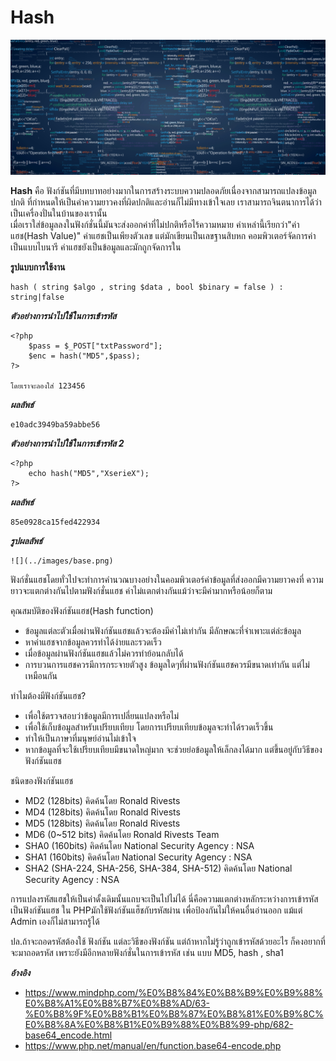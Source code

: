 Hash
===================

![](../images/base64.png)

 **Hash** คือ ฟังก์ชันที่มีบทบาทอย่างมากในการสร้างระบบความปลอดภัยเนื่องจากสามารถแปลงข้อมูลปกติ
 ที่กำหนดให้เป็นค่าความยาวคงที่ผิดปกติและอ่านก็ไม่มีทางเข้าใจเลย เราสามารถจินตนาการได้ว่าเป็นเครื่องปั่นในบ้านของเรานั้น  
 เมื่อเราใส่ข้อมูลลงในฟังก์ชั่นนี้มันจะส่งออกค่าที่ไม่ปกติหรือไร้ความหมาย ค่าเหล่านี้เรียกว่า"ค่าแฮช(Hash Value)"
 ค่าแฮชเป็นเพียงตัวเลข แต่มักเขียนเป็นเลขฐานสิบหก คอมพิวเตอร์จัดการค่าเป็นแบบไบนารี ค่าแฮชยังเป็นข้อมูลและมักถูกจัดการใน 

 **รูปแบบการใช้งาน**

    hash ( string $algo , string $data , bool $binary = false ) : string|false

***ตัวอย่างการนำไปใช้ในการเข้ารหัส*** 

    <?php
        $pass = $_POST["txtPassword"];
        $enc = hash("MD5",$pass);
    ?>

    โดยเราจะลองใส่ 123456

***ผลลัพธ์***

    e10adc3949ba59abbe56

***ตัวอย่างการนำไปใช้ในการเข้ารหัส 2***

    <?php
        echo hash("MD5","XserieX");
    ?>

***ผลลัพธ์***

    85e0928ca15fed422934

***รูปผลลัพธ์***

    ![](../images/base.png)

ฟังก์ชั่นแฮชโดยทั่วไปจะทำการคำนวณบางอย่างในคอมพิวเตอร์ค่าข้อมูลที่ส่งออกมีความยาวคงที่
ความยาวจะแตกต่างกันไปตามฟังก์ชั่นแฮช ค่าไม่แตกต่างกันแม้ว่าจะมีค่ามากหรือน้อยก็ตาม  

คุณสมบัติของฟังก์ชันแฮช(Hash function)
- ข้อมูลแต่ละตัวเมื่อผ่านฟังก์ชันแฮชแล้วจะต้องมีค่าไม่เท่ากัน มีลักษณะที่จำเพาะแต่ล่ะข้อมูล
- หาค่าแฮชจากข้อมูลควรทำได้ง่ายและรวดเร็ว
- เมื่อข้อมูลผ่านฟังก์ชันแฮชแล้วไม่ควรทำย้อนกลับได้
- การบวนการแฮชควรมีการกระจายตัวสูง ข้อมูลใดๆที่ผ่านฟังก์ชันแฮชควรมีขนาดเท่ากัน แต่ไม่เหมือนกัน

ทำไมต้องมีฟังก์ชันแฮช?
- เพื่อใช้ตรวจสอบว่าข้อมูลมีการเปลี่ยนแปลงหรือไม่
- เพื่อใช้เก็บข้อมูลสำหรับเปรียบเทียบ โดยการเปรียบเทียบข้อมูลจะทำได้รวดเร็วขึ้น
- ทำให้เป็นภาษาที่มนุษย์อ่านไม่เข้าใจ
- หากข้อมูลที่จะใช้เปรียบเทียบมีขนาดใหญ่มาก จะช่วยย่อข้อมูลให้เล็กลงได้มาก แต่ขึ้นอยู่กับวิธีของฟังก์ชันแฮช

ชนิดของฟังก์ชันแฮช
- MD2 (128bits) คิดค้นโดย Ronald Rivests
- MD4 (128bits) คิดค้นโดย Ronald Rivests
- MD5 (128bits) คิดค้นโดย Ronald Rivests
- MD6 (0~512 bits) คิดค้นโดย Ronald Rivests Team
- SHA0 (160bits) คิดค้นโดย National Security Agency : NSA
- SHA1 (160bits) คิดค้นโดย National Security Agency : NSA
- SHA2 (SHA-224, SHA-256, SHA-384, SHA-512) คิดค้นโดย National Security Agency : NSA

 การแปลงรหัสแฮชให้เป็นค่าดั้งเดิมนั้นแถบจะเป็นไปไม่ได้ นี่คือความแตกต่างหลักระหว่างการเข้ารหัสเป็นฟังก์ชันแฮช 
 ใน PHPมักใช้ฟังก์ชันแฮ็ชกับรหัสผ่าน เพื่อป้องกันไม่ให้คนอื่นอ่านออก แม้แต่ Admin เองก็ไม่สามารถรู้ได้

ปล.ถ้าจะถอดรหัสต้องใช้ ฟังก์ชัน แต่ละวิธีของฟังก์ชัน แต่ถ้าหากไม่รู้ว่าถูกเข้ารหัสด้วยอะไร
ก็คงอยากที่จะมาถอดรหัส เพราะยังมีอีกหลายฟังก์ชั่นในการเข้ารหัส เช่น แบบ MD5, hash , sha1

***อ้างอิง***
- <https://www.mindphp.com/%E0%B8%84%E0%B8%B9%E0%B9%88%E0%B8%A1%E0%B8%B7%E0%B8%AD/63-%E0%B8%9F%E0%B8%B1%E0%B8%87%E0%B8%81%E0%B9%8C%E0%B8%8A%E0%B8%B1%E0%B9%88%E0%B8%99-php/682-base64_encode.html>
- <https://www.php.net/manual/en/function.base64-encode.php>